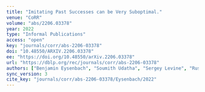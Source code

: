 ```yaml
---
title: "Imitating Past Successes can be Very Suboptimal."
venue: "CoRR"
volume: "abs/2206.03378"
year: 2022
type: "Informal Publications"
access: "open"
key: "journals/corr/abs-2206-03378"
doi: "10.48550/ARXIV.2206.03378"
ee: "https://doi.org/10.48550/arXiv.2206.03378"
url: "https://dblp.org/rec/journals/corr/abs-2206-03378"
authors: ["Benjamin Eysenbach", "Soumith Udatha", "Sergey Levine", "Ruslan Salakhutdinov"]
sync_version: 3
cite_key: "journals/corr/abs-2206-03378/Eysenbach/2022"
---
```

